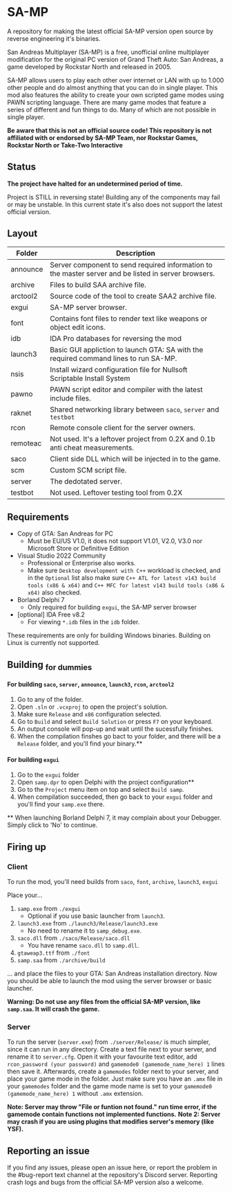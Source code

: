 # SA-MP
A repository for making the latest official SA-MP version open source by reverse engineering it's binaries.

San Andreas Multiplayer (SA-MP) is a free, unofficial online multiplayer modification for the original PC version of Grand Theft Auto: San Andreas, a game developed by Rockstar North and released in 2005.

SA-MP allows users to play each other over internet or LAN with up to 1.000 other people and do almost anything that you can do in single player. This mod also features the ability to create your own scripted game modes using PAWN scripting language. There are many game modes that feature a series of different and fun things to do. Many of which are not possible in single player.

**Be aware that this is not an official source code! This repository is not affiliated with or endorsed by SA-MP Team, nor Rockstar Games, Rockstar North or Take-Two Interactive**

## Status
**The project have halted for an undetermined period of time.**

Project is STILL in reversing state! Building any of the components may fail or may be unstable. In this current state it's also does not support the latest
official version.

## Layout
| Folder | Description |
| ------ | ----------- |
| announce | Server component to send required information to the master server and be listed in server browsers. |
| archive | Files to build SAA archive file. |
| arctool2 | Source code of the tool to create SAA2 archive file. |
| exgui | SA-MP server browser. |
| font | Contains font files to render text like weapons or object edit icons. |
| idb | IDA Pro databases for reversing the mod |
| launch3 | Basic GUI appliction to launch GTA: SA with the required command lines to run SA-MP. |
| nsis | Install wizard configuration file for Nullsoft Scriptable Install System |
| pawno | PAWN script editor and compiler with the latest include files. |
| raknet | Shared networking library between `saco`, `server` and `testbot` |
| rcon | Remote console client for the server owners. |
| remoteac | Not used. It's a leftover project from 0.2X and 0.1b anti cheat measurements. |
| saco | Client side DLL which will be injected in to the game. |
| scm | Custom SCM script file. |
| server | The dedotated server. |
| testbot | Not used. Leftover testing tool from 0.2X |

## Requirements
- Copy of GTA: San Andreas for PC
  - Must be EU/US V1.0, it does not support V1.01, V2.0, V3.0 nor Microsoft Store or Definitive Edition
- Visual Studio 2022 Community
  - Professional or Enterprise also works. 
  - Make sure `Desktop development with C++` workload is checked, and in the `Optional` list also make sure `C++ ATL for latest v143 build tools (x86 & x64)` and `C++ MFC for latest v143 build tools (x86 & x64)` also checked.
- Borland Delphi 7
  - Only required for building `exgui`, the SA-MP server browser 
- [optional] IDA Free v8.2
  - For viewing `*.idb` files in the `idb` folder.

These requirements are only for building Windows binaries. Building on Linux is currently not supported.

## Building <sub>for dummies</sub>

#### For building `saco`, `server`, `announce`, `launch3`, `rcon`, `arctool2`
1. Go to any of the folder.
2. Open `.sln` or `.vcxproj` to open the project's solution.
3. Make sure `Release` and `x86` configuration selected.
4. Go to `Build` and select `Build Solution` or press `F7` on your keyboard.
5. An output console will pop-up and wait until the sucessfully finishes.
6. When the compilation finshes go bact to your folder, and there will be a `Release` folder, and you'll find your binary.**

#### For building `exgui`
1. Go to the `exgui` folder
2. Open `samp.dpr` to open Delphi with the project configuration**
3. Go to the `Project` menu item on top and select `Build samp`.
4. When compilation succeeded, then go back to your `exgui` folder and you'll find your `samp.exe` there.

** When launching Borland Delphi 7, it may complain about your Debugger. Simply click to 'No' to continue.

## Firing up

### Client

To run the mod, you'll need builds from `saco`, `font`, `archive`, `launch3`, `exgui`

Place your...

1. `samp.exe` from `./exgui`
    - Optional if you use basic launcher from `launch3`.
2. `launch3.exe` from `./launch3/Release/launch3.exe`
    - No need to rename it to `samp_debug.exe`.
3. `saco.dll` from `./saco/Release/saco.dll`
    - You have rename `saco.dll` to `samp.dll`.
4. `gtaweap3.ttf` from `./font`
5. `samp.saa` from `./archive/build`

... and place the files to your GTA: San Andreas installation directory. Now you should be able to launch the mod using the server browser or basic launcher.

**Warning: Do not use any files from the official SA-MP version, like `samp.saa`. It will crash the game.**

### Server

To run the server (`server.exe`) from `./server/Release/` is much simpler, since it can run in any directory. Create a text file next to your server, and rename it to `server.cfg`. Open it with your favourite text editor, add `rcon_password (your password)` and `gamemode0 (gamemode_name_here) 1` lines then save it. Afterwards, create a `gamemodes` folder next to your server, and place your game mode in the folder. Just make sure you have an `.amx` file in your `gamemodes` folder and the game mode name is set to your `gamemode0 (gamemode_name_here) 1` without `.amx` extension.

**Note: Server may throw "File or funtion not found." run time error, if the gamemode contain functions not implemented functions.**
**Note 2: Server may crash if you are using plugins that modifies server's memory (like YSF).**

## Reporting an issue
If you find any issues, please open an issue here, or report the problem in the #bug-report text channel at the repository's Discord server.
Reporting crash logs and bugs from the official SA-MP version also a welcome.
